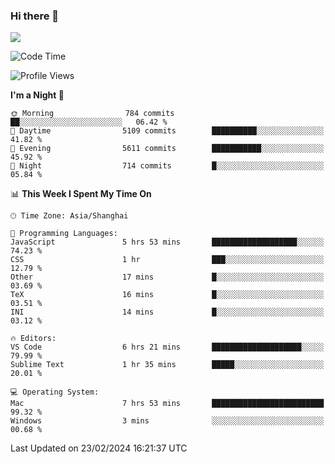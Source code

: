 ### Hi there 👋

<!--
**JJAYCHEN1e/jjaychen1e** is a ✨ _special_ ✨ repository because its `README.md` (this file) appears on your GitHub profile.

Here are some ideas to get you started:

- 🔭 I’m currently working on ...
- 🌱 I’m currently learning ...
- 👯 I’m looking to collaborate on ...
- 🤔 I’m looking for help with ...
- 💬 Ask me about ...
- 📫 How to reach me: ...
- 😄 Pronouns: ...
- ⚡ Fun fact: ...
-->

[![](https://github-readme-stats.vercel.app/api?username=jjaychen1e&show_icons=true)](https://github.com/jjaychen1e/github-readme-stats?count_private=true)

<!--START_SECTION:waka-->
![Code Time](http://img.shields.io/badge/Code%20Time-1%2C022%20hrs%2039%20mins-blue)

![Profile Views](http://img.shields.io/badge/Profile%20Views-0-blue)

**I'm a Night 🦉** 

```text
🌞 Morning                784 commits         ██░░░░░░░░░░░░░░░░░░░░░░░   06.42 % 
🌆 Daytime                5109 commits        ██████████░░░░░░░░░░░░░░░   41.82 % 
🌃 Evening                5611 commits        ███████████░░░░░░░░░░░░░░   45.92 % 
🌙 Night                  714 commits         █░░░░░░░░░░░░░░░░░░░░░░░░   05.84 % 
```


📊 **This Week I Spent My Time On** 

```text
🕑︎ Time Zone: Asia/Shanghai

💬 Programming Languages: 
JavaScript               5 hrs 53 mins       ███████████████████░░░░░░   74.23 % 
CSS                      1 hr                ███░░░░░░░░░░░░░░░░░░░░░░   12.79 % 
Other                    17 mins             █░░░░░░░░░░░░░░░░░░░░░░░░   03.69 % 
TeX                      16 mins             █░░░░░░░░░░░░░░░░░░░░░░░░   03.51 % 
INI                      14 mins             █░░░░░░░░░░░░░░░░░░░░░░░░   03.12 % 

🔥 Editors: 
VS Code                  6 hrs 21 mins       ████████████████████░░░░░   79.99 % 
Sublime Text             1 hr 35 mins        █████░░░░░░░░░░░░░░░░░░░░   20.01 % 

💻 Operating System: 
Mac                      7 hrs 53 mins       █████████████████████████   99.32 % 
Windows                  3 mins              ░░░░░░░░░░░░░░░░░░░░░░░░░   00.68 % 
```


 Last Updated on 23/02/2024 16:21:37 UTC
<!--END_SECTION:waka-->
